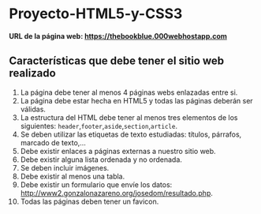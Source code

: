 
# Proyecto-HTML5-y-CSS3
#### URL de la página web: https://thebookblue.000webhostapp.com
## Características que debe tener el sitio web realizado

1. La página debe tener al menos 4 páginas webs enlazadas entre si.
2. La página debe estar hecha en HTML5 y todas las páginas deberán ser válidas.
3. La estructura del HTML debe tener al menos tres elementos de los siguientes: `header`,`footer`,`aside`,`section`,`article`.
4. Se deben utilizar las etiquetas de texto estudiadas: títulos, párrafos, marcado de texto,…
5. Debe existir enlaces a páginas externas a nuestro sitio web.
6. Debe existir alguna lista ordenada y no ordenada.
7. Se deben incluir imágenes.
8. Debe existir al menos una tabla.
9. Debe existir un formulario que envíe los datos: http://www2.gonzalonazareno.org/josedom/resultado.php.
10. Todas las páginas deben tener un favicon.
